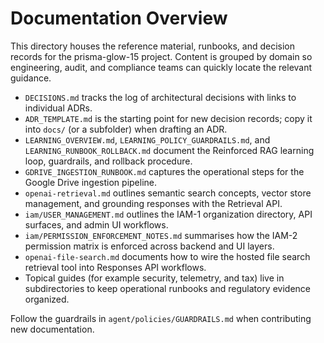 # Documentation Overview

This directory houses the reference material, runbooks, and decision records for the prisma-glow-15 project. Content is grouped by domain so engineering, audit, and compliance teams can quickly locate the relevant guidance.

- `DECISIONS.md` tracks the log of architectural decisions with links to individual ADRs.
- `ADR_TEMPLATE.md` is the starting point for new decision records; copy it into `docs/` (or a subfolder) when drafting an ADR.
- `LEARNING_OVERVIEW.md`, `LEARNING_POLICY_GUARDRAILS.md`, and `LEARNING_RUNBOOK_ROLLBACK.md` document the Reinforced RAG learning loop, guardrails, and rollback procedure.
- `GDRIVE_INGESTION_RUNBOOK.md` captures the operational steps for the Google Drive ingestion pipeline.
- `openai-retrieval.md` outlines semantic search concepts, vector store management, and grounding responses with the Retrieval API.
- `iam/USER_MANAGEMENT.md` outlines the IAM-1 organization directory, API surfaces, and admin UI workflows.
- `iam/PERMISSION_ENFORCEMENT_NOTES.md` summarises how the IAM-2 permission matrix is enforced across backend and UI layers.
- `openai-file-search.md` documents how to wire the hosted file search retrieval tool into Responses API workflows.
- Topical guides (for example security, telemetry, and tax) live in subdirectories to keep operational runbooks and regulatory evidence organized.

Follow the guardrails in `agent/policies/GUARDRAILS.md` when contributing new documentation.
